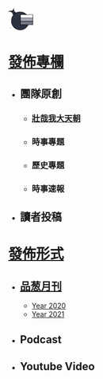 <img src="Logo.png" width=10%>

# [發佈專欄](/發佈專欄)
- ## 團隊原創
  - ### [壯哉我大天朝](/發佈專欄/壯哉我大天朝/壯哉我大天朝.md)
  - ### 時事專題
  - ### 歷史專題
  - ### 時事速報
- ## 讀者投稿


# [發佈形式](/發佈形式)
- ## [品葱月刊](/發佈形式/品葱月刊)
  - [Year 2020](/發佈形式/品葱月刊/2020.md)
  - [Year 2021](/發佈形式/品葱月刊/2021.md)
- ## Podcast
- ## Youtube Video
